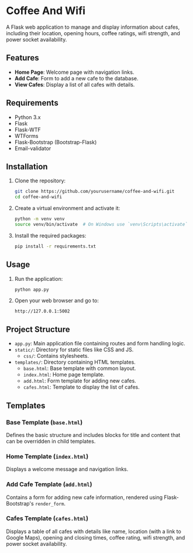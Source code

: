 # Coffee And Wifi

A Flask web application to manage and display information about cafes, including their location, opening hours, coffee ratings, wifi strength, and power socket availability.

## Features

- **Home Page**: Welcome page with navigation links.
- **Add Cafe**: Form to add a new cafe to the database.
- **View Cafes**: Display a list of all cafes with details.

## Requirements

- Python 3.x
- Flask
- Flask-WTF
- WTForms
- Flask-Bootstrap (Bootstrap-Flask)
- Email-validator

## Installation

1. Clone the repository:

   ```bash
   git clone https://github.com/yourusername/coffee-and-wifi.git
   cd coffee-and-wifi
   ```

2. Create a virtual environment and activate it:

   ```bash
   python -m venv venv
   source venv/bin/activate  # On Windows use `venv\Scripts\activate`
   ```

3. Install the required packages:
   ```bash
   pip install -r requirements.txt
   ```

## Usage

1. Run the application:

   ```bash
   python app.py
   ```

2. Open your web browser and go to:
   ```
   http://127.0.0.1:5002
   ```

## Project Structure

- `app.py`: Main application file containing routes and form handling logic.
- `static/`: Directory for static files like CSS and JS.
  - `css/`: Contains stylesheets.
- `templates/`: Directory containing HTML templates.
  - `base.html`: Base template with common layout.
  - `index.html`: Home page template.
  - `add.html`: Form template for adding new cafes.
  - `cafes.html`: Template to display the list of cafes.

## Templates

### Base Template (`base.html`)

Defines the basic structure and includes blocks for title and content that can be overridden in child templates.

### Home Template (`index.html`)

Displays a welcome message and navigation links.

### Add Cafe Template (`add.html`)

Contains a form for adding new cafe information, rendered using Flask-Bootstrap's `render_form`.

### Cafes Template (`cafes.html`)

Displays a table of all cafes with details like name, location (with a link to Google Maps), opening and closing times, coffee rating, wifi strength, and power socket availability.
